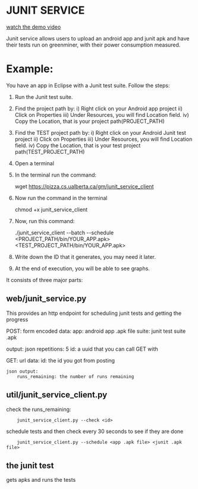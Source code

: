 # JUNIT SERVICE

[watch the demo video](https://archive.org/details/junit_greenminer)

Junit service allows users to upload an android app and junit apk and have their tests run on greenminer, with their power consumption measured.

# Example: 
You have an app in Eclipse with a Junit test suite. Follow the steps:
1) Run the Junit test suite.

2) Find the project path by:
   i) Right click on your Android app project
   ii) Click on Properties
   iii) Under Resources, you will find Location field.
   iv) Copy the Location, that is your project path(PROJECT_PATH)
   
3) Find the TEST project path by:
   i) Right click on your Android Junit test project
   ii) Click on Properties
   iii) Under Resources, you will find Location field.
   iv) Copy the Location, that is your test project path(TEST_PROJECT_PATH)
   
4) Open a terminal

5) In the terminal run the command:

    wget https://pizza.cs.ualberta.ca/gm/junit_service_client

6) Now run the command in the terminal

    chmod +x junit_service_client

7) Now, run this command:
   
    ./junit_service_client --batch <your Team Name > --schedule <PROJECT_PATH/bin/YOUR_APP.apk>    <TEST_PROJECT_PATH/bin/YOUR_APP.apk> 

8) Write down the ID that it generates, you may need it later.

9) At the end of execution, you will be able to see graphs.


It consists of three major parts:

## web/junit_service.py

This provides an http endpoint for scheduling junit tests and getting the progress

POST: form encoded data:
         app: android app .apk file
         suite: junit test suite .apk

output: json
        repetitions: 5
        id: a uuid that you can call GET with

GET:
    url data:
        id: the id you got from posting

    json output:
        runs_remaining: the number of runs remaining

## util/junit_service_client.py

check the runs_remaining:

        junit_service_client.py --check <id>

schedule tests and then check every 30 seconds to see if they are done

        junit_service_client.py --schedule <app .apk file> <junit .apk file>

## the junit test

gets apks and runs the tests


